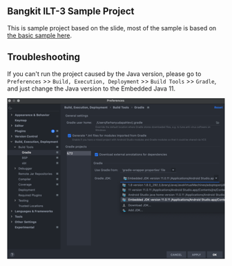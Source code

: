 ## Bangkit ILT-3 Sample Project

This is sample project based on the slide, most of the sample is based on [the basic sample here](https://github.com/dicodingacademy/demo-ilt-android-bangkit/tree/main/ILT3).

## Troubleshooting

If you can't run the project caused by the Java version, please go to `Preferences` >> `Build, Execution, Deployment` >> `Build Tools` >> `Gradle`, and just change the Java version to the Embedded Java 11.

![Change Java Version](img/01.png)